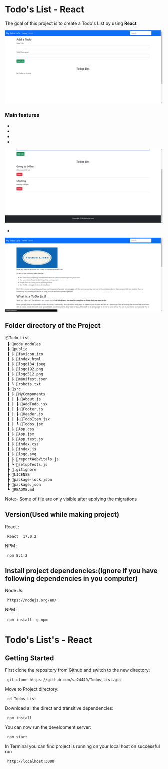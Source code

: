 # Todo's List - React

The goal of this project is to create a Todo's List by using **React**

![Default Home view](Readme_files/Home_page.png)

### Main features

* 

* 

* 

* 

![Default Home view](Readme_files/Added_todo's.png)

* 

![Default Home view](Readme_files/About.png)

## Folder directory of the Project
```              
📦Todo_List
 ┣ 📂node_modules 
 ┣ 📂public
 ┃ ┣ 📜favicon.ico
 ┃ ┣ 📜index.html
 ┃ ┣ 📜logo134.jpeg
 ┃ ┣ 📜logo192.png
 ┃ ┣ 📜logo512.png
 ┃ ┣ 📜manifest.json
 ┃ ┗ 📜robots.txt
 ┣ 📂src
 ┃ ┣ 📂MyComponents
 ┃ ┃ ┣ 📜About.js
 ┃ ┃ ┣ 📜AddTodo.jsx
 ┃ ┃ ┣ 📜Footer.js
 ┃ ┃ ┣ 📜Header.js
 ┃ ┃ ┣ 📜TodoItem.jsx
 ┃ ┃ ┗ 📜Todos.jsx
 ┃ ┣ 📜App.css
 ┃ ┣ 📜App.jsx
 ┃ ┣ 📜App.test.js
 ┃ ┣ 📜index.css
 ┃ ┣ 📜index.js
 ┃ ┣ 📜logo.svg
 ┃ ┣ 📜reportWebVitals.js
 ┃ ┗ 📜setupTests.js
 ┣ 📜.gitignore
 ┣ 📜LICENSE
 ┣ 📜package-lock.json
 ┣ 📜package.json
 ┗ 📜README.md
```
Note:- Some of  file are only visible after  applying the migrations
           


## Version(**Used while making project**) 

React :
     
     React  17.0.2
     
     
NPM :
   
     npm 8.1.2
     
   
## Install project dependencies:(**Ignore if you have following dependencies in you computer**)

Node Js:
     
     https://nodejs.org/en/
     
     
NPM :
   
     npm install -g npm
        

# Todo's List's - React

## Getting Started

First clone the repository from Github and switch to the new directory:

     git clone https://github.com/sa24449/Todos_List.git
     

Move to Project directory:

     cd Todos_List
     
    
Download all the direct and transitive dependencies:

     npm install
    

You can now run the development server:

     npm start
     

In Terminal you can find project is running on your local host on successful run  
   
     http://localhost:3000
